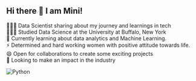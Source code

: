 ## Hi there 👋 I am Mini!

👩🏻‍💻 Data Scientist sharing about my journey and learnings in tech<br>
👩🏻‍🎓 Studied Data Science at the University at Buffalo, New York<br>
💭 Currently learning about data analytics and Machine Learning.<br>
⚡ Determined and hard working women with positive attitude towards life.<br>
😄 Open for collaborations to create some exciting projects<br>
🔭 Looking to make an impact in the industry

![Python](https://img.shields.io/badge/python-3670A0?style=for-the-badge&logo=python&logoColor=ffdd54)
